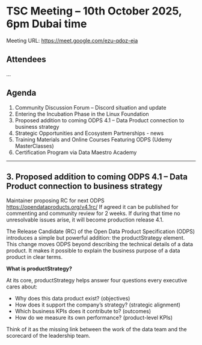 # TSC Meeting – 10th October 2025, 6pm Dubai time

Meeting URL:  https://meet.google.com/ezu-qdoz-eja 

## Attendees
...

## Agenda 

1. Community Discussion Forum – Discord situation and update
2. Entering the Incubation Phase in the Linux Foundation
3. Proposed addition to coming ODPS 4.1 – Data Product connection to business strategy
4. Strategic Opportunities and Ecosystem Partnerships - news
5. Training Materials and Online Courses Featuring ODPS (Udemy MasterClasses)
6. Certification Program via Data Maestro Academy


<hr/>

## 3. Proposed addition to coming ODPS 4.1 – Data Product connection to business strategy

Maintainer proposing RC for next ODPS https://opendataproducts.org/v4.1rc/ If agreed it can be published for commenting and community review for 2 weeks. If during that time no unresolvable issues arise, it will become production release 4.1. 

The Release Candidate (RC) of the Open Data Product Specification (ODPS) introduces a simple but powerful addition: the productStrategy element. This change moves ODPS beyond describing the technical details of a data product. It makes it possible to explain the business purpose of a data product in clear terms.

**What is productStrategy?**

At its core, productStrategy helps answer four questions every executive cares about:

* Why does this data product exist? (objectives)
* How does it support the company’s strategy? (strategic alignment)
* Which business KPIs does it contribute to? (outcomes)
* How do we measure its own performance? (product-level KPIs)

Think of it as the missing link between the work of the data team and the scorecard of the leadership team.

